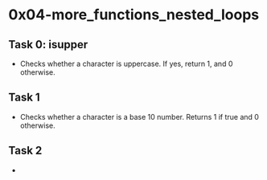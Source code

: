 # 0x04-more_functions_nested_loops

## Task 0: isupper
* Checks whether a character is uppercase. If yes, return 1, and 0 otherwise.

## Task 1
* Checks whether a character is a base 10 number. Returns 1 if true and 0 otherwise.

## Task 2
*  
